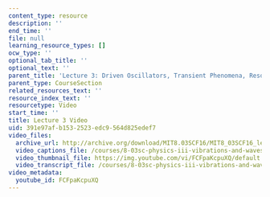 ```yaml
---
content_type: resource
description: ''
end_time: ''
file: null
learning_resource_types: []
ocw_type: ''
optional_tab_title: ''
optional_text: ''
parent_title: 'Lecture 3: Driven Oscillators, Transient Phenomena, Resonance'
parent_type: CourseSection
related_resources_text: ''
resource_index_text: ''
resourcetype: Video
start_time: ''
title: Lecture 3 Video
uid: 391e97af-b153-2523-edc9-564d825edef7
video_files:
  archive_url: http://archive.org/download/MIT8.03SCF16/MIT8_03SCF16_lec03_300k.mp4
  video_captions_file: /courses/8-03sc-physics-iii-vibrations-and-waves-fall-2016/9519f87b99db5c2c8255b4c7201a13af_FCFpaKcpuXQ.vtt
  video_thumbnail_file: https://img.youtube.com/vi/FCFpaKcpuXQ/default.jpg
  video_transcript_file: /courses/8-03sc-physics-iii-vibrations-and-waves-fall-2016/e934ef151d6f1b03c91e8e30c7f20903_FCFpaKcpuXQ.pdf
video_metadata:
  youtube_id: FCFpaKcpuXQ
---
```

